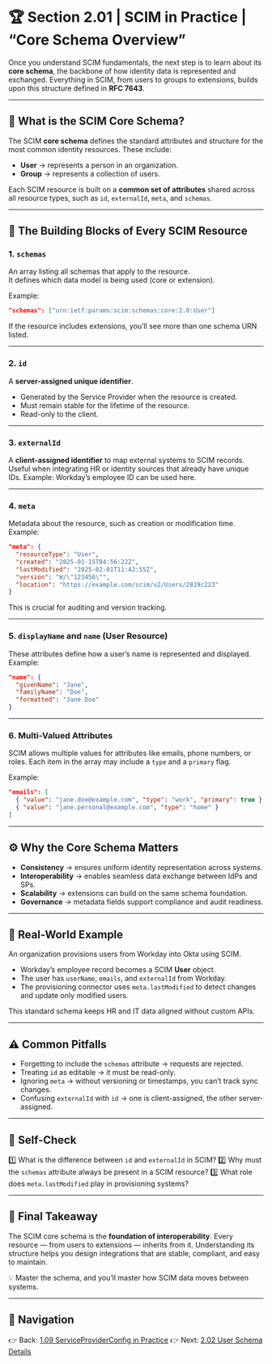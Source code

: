 # 🏆 Section 2.01 | SCIM in Practice | “Core Schema Overview”

Once you understand SCIM fundamentals, the next step is to learn about its **core schema**, the backbone of how identity data is represented and exchanged. Everything in SCIM, from users to groups to extensions, builds upon this structure defined in **RFC 7643**.  

---

## 📖 What is the SCIM Core Schema?  
The SCIM **core schema** defines the standard attributes and structure for the most common identity resources. These include:  
- **User** → represents a person in an organization.  
- **Group** → represents a collection of users.  

Each SCIM resource is built on a **common set of attributes** shared across all resource types, such as `id`, `externalId`, `meta`, and `schemas`.  

---

## 🧩 The Building Blocks of Every SCIM Resource  

### 1. `schemas`  
An array listing all schemas that apply to the resource.  
It defines which data model is being used (core or extension).  

Example:  
```json
"schemas": ["urn:ietf:params:scim:schemas:core:2.0:User"]
```

If the resource includes extensions, you’ll see more than one schema URN listed.

---

### 2. `id`

A **server-assigned unique identifier**.

* Generated by the Service Provider when the resource is created.
* Must remain stable for the lifetime of the resource.
* Read-only to the client.

---

### 3. `externalId`

A **client-assigned identifier** to map external systems to SCIM records.
Useful when integrating HR or identity sources that already have unique IDs.
Example: Workday’s employee ID can be used here.

---

### 4. `meta`

Metadata about the resource, such as creation or modification time.
Example:

```json
"meta": {
  "resourceType": "User",
  "created": "2025-01-15T04:56:22Z",
  "lastModified": "2025-02-01T11:42:55Z",
  "version": "W/\"123456\"",
  "location": "https://example.com/scim/v2/Users/2819c223"
}
```

This is crucial for auditing and version tracking.

---

### 5. `displayName` and `name` (User Resource)

These attributes define how a user’s name is represented and displayed.
Example:

```json
"name": {
  "givenName": "Jane",
  "familyName": "Doe",
  "formatted": "Jane Doe"
}
```

---

### 6. Multi-Valued Attributes

SCIM allows multiple values for attributes like emails, phone numbers, or roles.
Each item in the array may include a `type` and a `primary` flag.

Example:

```json
"emails": [
  { "value": "jane.doe@example.com", "type": "work", "primary": true },
  { "value": "jane.personal@example.com", "type": "home" }
]
```

---

## ⚙️ Why the Core Schema Matters

* **Consistency** → ensures uniform identity representation across systems.
* **Interoperability** → enables seamless data exchange between IdPs and SPs.
* **Scalability** → extensions can build on the same schema foundation.
* **Governance** → metadata fields support compliance and audit readiness.

---

## 🏢 Real-World Example

An organization provisions users from Workday into Okta using SCIM.

* Workday’s employee record becomes a SCIM **User** object.
* The user has `userName`, `emails`, and `externalId` from Workday.
* The provisioning connector uses `meta.lastModified` to detect changes and update only modified users.

This standard schema keeps HR and IT data aligned without custom APIs.

---

## ⚠️ Common Pitfalls

* Forgetting to include the `schemas` attribute → requests are rejected.
* Treating `id` as editable → it must be read-only.
* Ignoring `meta` → without versioning or timestamps, you can’t track sync changes.
* Confusing `externalId` with `id` → one is client-assigned, the other server-assigned.

---

## 📝 Self-Check

1️⃣ What is the difference between `id` and `externalId` in SCIM?
2️⃣ Why must the `schemas` attribute always be present in a SCIM resource?
3️⃣ What role does `meta.lastModified` play in provisioning systems?

---

## 🎯 Final Takeaway

The SCIM core schema is the **foundation of interoperability**. Every resource — from users to extensions — inherits from it. Understanding its structure helps you design integrations that are stable, compliant, and easy to maintain.

💡 Master the schema, and you’ll master how SCIM data moves between systems.

---

## 🔗 Navigation

👉 Back: [1.09 ServiceProviderConfig in Practice](../1-foundations/1.09-service-provider-config.md)
👉 Next: [2.02 User Schema Details](2.02-user-schema.md)
